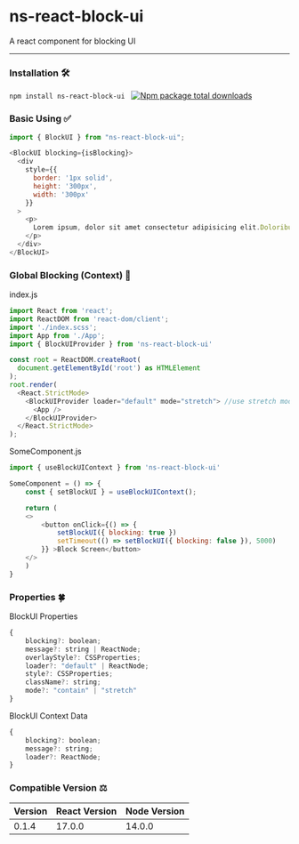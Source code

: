 # ns-react-block-ui 
A react component for blocking UI
<hr/>

### Installation 🛠️
`npm install ns-react-block-ui`&nbsp;&nbsp;
[![Npm package total downloads](https://badgen.net/npm/dt/ns-react-block-ui)](https://npmjs.com/package/ns-react-block-ui)

### Basic Using ✅
```javascript
import { BlockUI } from "ns-react-block-ui";
```
```javascript
<BlockUI blocking={isBlocking}>
  <div
    style={{
      border: '1px solid',
      height: '300px',
      width: '300px'
    }}
  >
    <p>
      Lorem ipsum, dolor sit amet consectetur adipisicing elit.Doloribus repellat, ducimus exercitationem error minus beatae voluptatibus, provident recusandae cumque maxime dolore assumenda ipsum sunt debitis dolorum aut sit! Quas, explicabo.
    </p>
  </div>
</BlockUI>
```
### Global Blocking (Context) 🌟
index.js
```javascript
import React from 'react';
import ReactDOM from 'react-dom/client';
import './index.scss';
import App from './App';
import { BlockUIProvider } from 'ns-react-block-ui'

const root = ReactDOM.createRoot(
  document.getElementById('root') as HTMLElement
);
root.render(
  <React.StrictMode>
    <BlockUIProvider loader="default" mode="stretch"> //use stretch mode for block full screen
      <App />
    </BlockUIProvider>
  </React.StrictMode>
);

```
SomeComponent.js
```javascript
import { useBlockUIContext } from 'ns-react-block-ui'

SomeComponent = () => {
    const { setBlockUI } = useBlockUIContext();

    return (
    <>
        <button onClick={() => {
            setBlockUI({ blocking: true })
            setTimeout(() => setBlockUI({ blocking: false }), 5000)
        }} >Block Screen</button>
    </>
    )
}
```
### Properties 🍀
BlockUI Properties
```javascript
{
    blocking?: boolean;
    message?: string | ReactNode;
    overlayStyle?: CSSProperties;
    loader?: "default" | ReactNode;
    style?: CSSProperties;
    className?: string;
    mode?: "contain" | "stretch"
}
```
BlockUI Context Data
```javascript
{
    blocking?: boolean;
    message?: string;
    loader?: ReactNode;
}
```
### Compatible Version ⚖️
| Version | React Version | Node Version |
|---------|---------------|--------------|
| 0.1.4   | 17.0.0        | 14.0.0       |